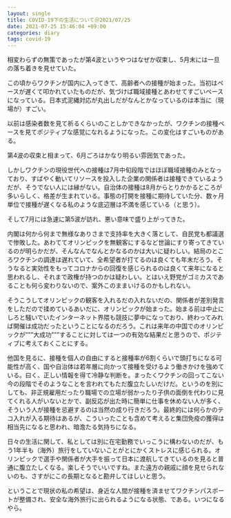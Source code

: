 ```yaml
---
layout: single
title: COVID-19下の生活について＠2021/07/25
date: 2021-07-25 15:46:04 +09:00
categories: diary
tags: covid-19
---
```


相変わらずの無策であったが第4波というやつはなぜか収束し、5月末には一旦の落ち着きを見せていた。

この頃からワクチンが国内に入ってきて、高齢者への接種が始まった。当初はペースが遅くて叩かれていたものだが、気づけば職域接種とあわせてすごいペースになっている。日本式泥縄対応が丸出しだがなんとかなっているのは本当に（現場が）すごい。

以前は感染者数を見て祈るくらいのことしかできなかったが、ワクチンの接種ペースを見てポジティブな感覚になれるようになった。この変化はすごいものがある。

第4波の収束と相まって、6月ごろはかなり明るい雰囲気であった。

しかしワクチンの現役世代への接種は7月中旬段階ではほぼ職域接種のみとなっており、すばやく動いてリソースを投入した企業の関係者は接種できているようだが、そうでない人には縁がない。自治体の接種は8月からとりかかるところが多いらしく、格差が生まれている。事態の打開を接種に期待していた分、数ヶ月単位で接種が遅くなる私のような底辺層は不満を感じている（と思う）。

そして7月には急速に第5波が訪れ、悪い意味で盛り上がってきた。

内閣は何から何まで無様なありさまで支持率を大きく落として、自民党も都議選で惨敗した。あわててオリンピックを無観客にするなど世論にすり寄ってきているのが明らかだが、そんなんでなんとかなるのかは大いに疑わしい。結局のところワクチンの調達は遅れていて、全希望者が打てるのは良くても年末だろう。そうなると実効性をもってコロナからの回復を感じられるのは良くて来年になると思われるし、それまで政権が持つのかは疑わしい。とはいえ野党がゴミカスであることも何ら変わりないので、案外このままいけるのかもしれない。

そうこうしてオリンピックの観客を入れるだの入れないだの、関係者が差別発言をしただので揉めているあいだに、オリンピックが始まった。始まる前は中止にしろと騒いでいたインターネット界隈も競技に夢中になっており、終わってみれば開催は成功だったということになるのだろう。これは来年の中国でのオリンピックが”””大成功”””することに対しては一つの有効な結果だと思うので、ポジティブに考えておくことにする。

他国を見るに、接種を個人の自由にすると接種率が6割くらいで頭打ちになる可能性が高く、国や自治体は若年層に向かって接種を受けるよう働きかけを強めている。曰く、正しい情報を得て冷静な判断を。まったくワクチンの回ってこない今の段階でそのようなことを言われてもただ腹立たしいだけだ。というのを別にしても、非正規雇用だったり職場での立場が弱かったり子供の面倒を代わりに見てくれる人がいないとかで、副反応が出た時に簡単に仕事を休めない人が多く、そういう人が接種を忌避するのは当然の成り行きだろう。最終的には何らかのテコ入れが入る期待はあるが、こういったことも含めて考えると集団免疫の獲得は相当先になると思われ、暗澹たる気持ちになる。

日々の生活に関して、私としては別に在宅勤務でいっこうに構わないのだが、もう1年半も（海外）旅行をしていないことがとにかくストレスに感じられる。オリンピックで選手や関係者が大手を振って日本に渡航してきているのを見ると普通に腹立たしくなる。楽しそうでいいですね。また遠方の親戚に顔を見せられないのも、さすがにこの長期となると勘弁してほしいと思う。

ということで現状の私の希望は、身近な人間が接種を済ませてワクチンパスポートが整備され、安全な海外旅行に出られるようになる状態、である。いつになるやら。






